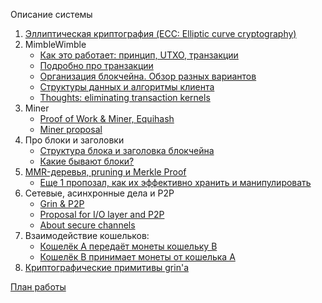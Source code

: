 Описание системы
1. [Эллиптическая криптография (ECC: Elliptic curve cryptography)](https://github.com/beam-mw/grin/wiki/%D0%AD%D0%BB%D0%BB%D0%B8%D0%BF%D1%82%D0%B8%D1%87%D0%B5%D1%81%D0%BA%D0%B0%D1%8F-%D0%BA%D1%80%D0%B8%D0%BF%D1%82%D0%BE%D0%B3%D1%80%D0%B0%D1%84%D0%B8%D1%8F-(ECC:-Elliptic-curve-cryptography))
1. MimbleWimble
   * [Как это работает: принцип, UTXO, транзакции](https://github.com/beam-mw/grin/wiki/MimbleWimble---%D0%BA%D0%B0%D0%BA-%D1%8D%D1%82%D0%BE-%D1%80%D0%B0%D0%B1%D0%BE%D1%82%D0%B0%D0%B5%D1%82)
   * [Подробно про транзакции](https://github.com/beam-mw/grin/wiki/%D0%9F%D0%BE%D0%B4%D1%80%D0%BE%D0%B1%D0%BD%D0%BE-%D0%BF%D1%80%D0%BE-%D1%82%D1%80%D0%B0%D0%BD%D0%B7%D0%B0%D0%BA%D1%86%D0%B8%D0%B8)
   * [Организация блокчейна. Обзор разных вариантов](https://github.com/beam-mw/grin/wiki/%D0%9E%D1%80%D0%B3%D0%B0%D0%BD%D0%B8%D0%B7%D0%B0%D1%86%D0%B8%D1%8F-%D0%B1%D0%BB%D0%BE%D0%BA%D1%87%D0%B5%D0%B9%D0%BD%D0%B0.-%D0%9E%D0%B1%D0%B7%D0%BE%D1%80-%D1%80%D0%B0%D0%B7%D0%BD%D1%8B%D1%85-%D0%B2%D0%B0%D1%80%D0%B8%D0%B0%D0%BD%D1%82%D0%BE%D0%B2)
   * [Структуры данных и алгоритмы клиента](https://github.com/beam-mw/grin/wiki/%D0%A1%D1%82%D1%80%D1%83%D0%BA%D1%82%D1%83%D1%80%D1%8B-%D0%B4%D0%B0%D0%BD%D0%BD%D1%8B%D1%85-%D0%B8-%D0%B0%D0%BB%D0%B3%D0%BE%D1%80%D0%B8%D1%82%D0%BC%D1%8B-%D0%BA%D0%BB%D0%B8%D0%B5%D0%BD%D1%82%D0%B0)
   * [Thoughts: eliminating transaction kernels](https://github.com/beam-mw/grin/wiki/Thoughts:-eliminating-transaction-kernels)
1. Miner
   * [Proof of Work & Miner, Equihash](https://github.com/beam-mw/grin/wiki/Proof-of-Work-&-Miner)
   * [Miner proposal](https://github.com/beam-mw/grin/wiki/Miner-proposal)
1. Про блоки и заголовки 
   * [Структура блока и заголовка блокчейна](https://github.com/beam-mw/grin/wiki/%D0%A1%D1%82%D1%80%D1%83%D0%BA%D1%82%D1%83%D1%80%D0%B0-%D0%B1%D0%BB%D0%BE%D0%BA%D0%B0-%D0%B8-%D0%B5%D0%B3%D0%BE-%D0%B2%D0%B0%D0%BB%D0%B8%D0%B4%D0%B0%D1%86%D0%B8%D1%8F)
   * [Какие бывают блоки?](https://github.com/beam-mw/grin/wiki/%D0%9A%D0%B0%D0%BA%D0%B8%D0%B5-%D0%B1%D1%8B%D0%B2%D0%B0%D1%8E%D1%82-%D0%B1%D0%BB%D0%BE%D0%BA%D0%B8%3F)
1. [MMR-деревья, pruning и Merkle Proof](https://github.com/beam-mw/grin/wiki/MMR-%D0%B4%D0%B5%D1%80%D0%B5%D0%B2%D1%8C%D1%8F,-pruning-%D0%B8-Merkle-Proof)
   * [Еще 1 пропозал, как их эффективно хранить и манипулировать](https://github.com/beam-mw/grin/wiki/Proposal-on-PMMR-trees-storing-and-manipulation)
1. Сетевые, асинхронные дела и P2P
   * [Grin & P2P](https://github.com/beam-mw/grin/wiki/Grin-&-P2P)
   * [Proposal for I/O layer and P2P](https://github.com/beam-mw/grin/wiki/Proposal-for-I-O-layer-and-P2P)
   * [About secure channels](https://github.com/beam-mw/beam/wiki/About-secure-channels)
1. Взаимодействие кошельков:
   * [Кошелёк A передаёт монеты кошельку B](https://github.com/sergorl/docs/blob/master/wallet_send.md)
   * [Кошелёк B принимает монеты от кошелька А](https://github.com/sergorl/docs/blob/master/wallet_receive.md)
1. [Криптографические примитивы grin'a](https://github.com/sergorl/docs/blob/master/keychain.md)

[План работы](https://github.com/beam-mw/grin/wiki/%D0%9F%D0%BB%D0%B0%D0%BD-%D1%80%D0%B0%D0%B1%D0%BE%D1%82%D1%8B-(%D0%BE%D1%87%D0%B5%D0%BD%D1%8C-%D0%BF%D1%80%D0%B8%D0%B1%D0%BB%D0%B8%D0%B7%D0%B8%D1%82%D0%B5%D0%BB%D1%8C%D0%BD%D1%8B%D0%B9))


